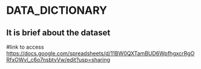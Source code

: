 
# DATA_DICTIONARY
## It is brief about the dataset
#link to access
https://docs.google.com/spreadsheets/d/11BW0QXTamBUD6WpfhgxcrRgORfxOWvl_c6o7nsbtvVw/edit?usp=sharing
